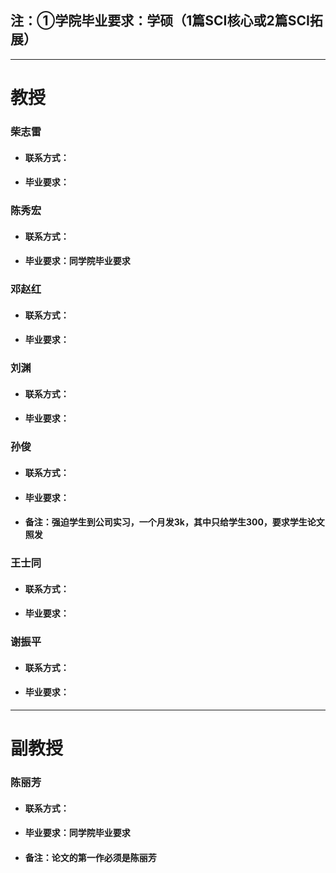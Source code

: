 ## 注：①学院毕业要求：学硕（1篇SCI核心或2篇SCI拓展）
---
# 教授

### 柴志雷
 + #### 联系方式：
 + #### 毕业要求：


### 陈秀宏
 + #### 联系方式：
 + #### 毕业要求：同学院毕业要求


### 邓赵红
 + #### 联系方式：
 + #### 毕业要求：


### 刘渊
 + #### 联系方式：
 + #### 毕业要求：


### 孙俊
 + #### 联系方式：
 + #### 毕业要求：
 + #### 备注：强迫学生到公司实习，一个月发3k，其中只给学生300，要求学生论文照发


### 王士同
 + #### 联系方式：
 + #### 毕业要求：

### 谢振平
 + #### 联系方式：
 + #### 毕业要求：
---

# 副教授

### 陈丽芳
 + #### 联系方式：
 + #### 毕业要求：同学院毕业要求
 + #### 备注：论文的第一作必须是陈丽芳

